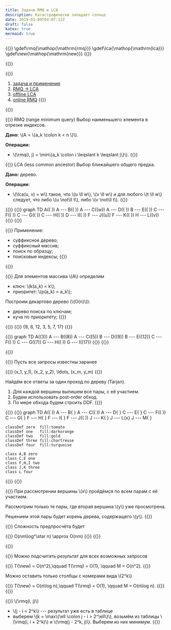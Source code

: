 ```yaml
---
title: Задачи RMQ и LCA
description: Катастрофически западает солнце
date: 2019-03-09T04:07:12Z
draft: false
katex: true
mermaid: true
---
```


{{<equation class="hidden">}}
    \gdef\rmq{\mathop{\mathrm{rmq}}}
    \gdef\lca{\mathop{\mathrm{lca}}}
    \gdef\new{\mathop{\mathrm{new}}}
{{</equation>}}

{{<slide title="Задачи RMQ и LCA" class="clear" shout="true"/>}}

{{<slide title="План" class="toc" id="toc">}}
1. [задача и применение](#problem)
2. [RMQ -> LCA](#rmq_to_lca)
3. [offline LCA](#offline_lca)
4. [online RMQ](#online_rmq)
{{</slide>}}

{{<slide title="Задача и применение" class="section" id="problem" />}}

{{<slide title="Задача и применение">}}
RMQ (range minimum query) Выбор наименьшего элемента в отрезке индексов.

**Дано:** \\(A = \\{a\_k \colon k < n \\}\\).

**Операции:**
- \\(\rmq(i, j) = \min\\{a\_k \colon i \leqslant k \leqslant j\\}\\).
{{</slide>}}

{{<slide title="Задача и применение">}}
LCA (less common ancestor) Выбор ближайшего общего предка.

**Дано:** дерево.

**Операции:**
- \\(\lca(u, v) = w\\) такое, что \\(u \ll w\\), \\(v \ll w\\) и для любого \\(t \ll w\\) следует, что либо \\(u \not\ll t\\), либо \\(v \not\ll t\\).
{{</slide>}}

{{<slide title="Задача и применение">}}
{{<mermaid>}}
graph TD
    A(( ))
    A --- B(( ))
    A --- C((w))
    A --- D(( ))
    B --- E(( ))
    C --- F(( ))
    C --- G(( ))
    C --- H(( ))
    D --- I(( ))
    F --- J((u))
    F --- K(( ))
    H --- L((v))
{{</mermaid>}}
{{</slide>}}

{{<slide title="Задача и применение">}}
Применение:
- суффиксное дерево;
- суффиксный массив;
- поиск по образцу;
- поисковые индексы;
{{</slide>}}

{{<slide title="RMQ -> LCA" class="section" id="rmq_to_lca" />}}

{{<slide title="RMQ -> LCA">}}
Для элементов массива \\(A\\) определим
- ключ: \\(k(a\_k) = k\\);
- приоритет: \\(p(a\_k) = a\_k\\);

Построим декартово дерево (\\(O(n)\\)):
- дерево поиска по ключам;
- куча по приоритету;
{{</slide>}}

{{<slide title="RMQ -> LCA">}}
{{<equation>}}
    \{9, 8, 12, 3, 5, 7, 17\}
{{</equation>}}

{{<mermaid class="next">}}
graph TD
    A((3))
    A --- B((8))
    A --- C((5))
    B --- D((9))
    B --- E((12))
    C --- F(( ))
    C --- G((7))
    G --- H(( ))
    G --- I((17))
{{</mermaid>}}
{{</slide>}}

{{<slide title="Offline LCA" class="section" id="offline_lca" />}}

{{<slide title="Offline LCA">}}
Пусть все запросы известны заранее

{{<equation>}}
    (x_1, y_1), (x_2, y_2), \ldots, (x_m, y_m)
{{</equation>}}

Найдём все ответы за один проход по дереву (Tarjan).
1. Для каждой вершины выпишем все пары, с её участием.
2. Будем использовать post-order обход.
3. По мере обхода будем строить DDF.
{{</slide>}}

{{<slide title="Offline LCA">}}
{{<mermaid>}}
graph TD
    A(( ))
    A --- B{ }
    A --- C(( ))
    A --- D{ }
    C --- E{ }
    C --- F(( ))
    C --- G{ }
    F --- H{ }
    F --- I{ }
    F --- J(( ))
    J --- K{ }
    J --- L{x}
    J --- M{ }

    classDef zero  fill:tomato
    classDef one   fill:darkorange
    classDef two   fill:gold
    classDef three fill:chartreuse
    classDef four  fill:turquoise

    class A,B zero
    class C,E one
    class F,H,I two
    class J,K three
    class L four
{{</mermaid>}}
{{</slide>}}

{{<slide title="Offline LCA">}}
При рассмотрении вершины \\(x\\) пройдёмся по всем парам с её участием.

Рассмотрим только те пары, где вторая вершина \\(y\\) уже просмотрена.

Решением этой пары будет корень дерева, содержащего \\(y\\).
{{</slide>}}

{{<slide title="Offline LCA">}}
Сложность предпросчёта будет

{{<equation>}}
    O(nm\log^\star n) \approx O(nm)
{{</equation>}}
{{</slide>}}

{{<slide title="Online RMQ" class="section" id="online_rmq" />}}

{{<slide title="Online RMQ">}}
Можно подсчитать результат для всех возможных запросов

{{<equation>}}
    T(\new) = O(n^2),\qquad T(\rmq) = O(1), \qquad M = O(n^2).
{{</equation>}}

Можно оставить только столбцы с номерами вида \\(2^k\\)

{{<equation>}}
    T(\new) = O(n\log n),\qquad T(\rmq) = O(1), \qquad M = O(n\log n).
{{</equation>}}
{{</slide>}}

{{<slide title="Online RMQ">}}
\\(\rmq(i, j)\\)
- \\(j - i = 2^k\\) --- результат уже есть в таблице
- выберем \\(k = \max\\{\ell \colon j - i > 2^\ell\\}\\), возьмём из таблицы \\(\rmq(i, i + 2^k)\\) и \\(\rmq(j - 2^k, j)\\). Выберем из них минимум.
{{</slide>}}
